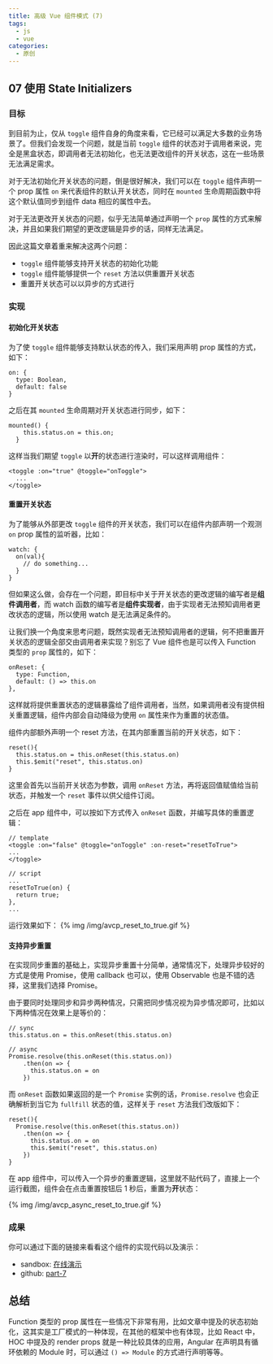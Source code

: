 ```yaml
---
title: 高级 Vue 组件模式 (7)
tags:
  - js
  - vue
categories:
  - 原创
---
```

## 07 使用 State Initializers

### 目标
到目前为止，仅从 `toggle` 组件自身的角度来看，它已经可以满足大多数的业务场景了。但我们会发现一个问题，就是当前 `toggle` 组件的状态对于调用者来说，完全是黑盒状态，即调用者无法初始化，也无法更改组件的开关状态，这在一些场景无法满足需求。

对于无法初始化开关状态的问题，倒是很好解决，我们可以在 `toggle` 组件声明一个 prop 属性 `on` 来代表组件的默认开关状态，同时在 `mounted` 生命周期函数中将这个默认值同步到组件 data 相应的属性中去。

对于无法更改开关状态的问题，似乎无法简单通过声明一个 `prop` 属性的方式来解决，并且如果我们期望的更改逻辑是异步的话，同样无法满足。

因此这篇文章着重来解决这两个问题：
* `toggle` 组件能够支持开关状态的初始化功能
* `toggle` 组件能够提供一个 `reset` 方法以供重置开关状态
* 重置开关状态可以以异步的方式进行

### 实现
#### 初始化开关状态
为了使 `toggle` 组件能够支持默认状态的传入，我们采用声明 prop 属性的方式，如下：
```
on: {
  type: Boolean,
  default: false
}
```
之后在其 `mounted` 生命周期对开关状态进行同步，如下：
```
mounted() {
    this.status.on = this.on;
  }
```
这样当我们期望 `toggle` 以**开**的状态进行渲染时，可以这样调用组件：
```
<toggle :on="true" @toggle="onToggle">
  ...
</toggle>
```

#### 重置开关状态
为了能够从外部更改 `toggle` 组件的开关状态，我们可以在组件内部声明一个观测 `on` prop 属性的监听器，比如：
```
watch: {
  on(val){
    // do something...
  }
}
```
但如果这么做，会存在一个问题，即目标中关于开关状态的更改逻辑的编写者是**组件调用者**，而 watch 函数的编写者是**组件实现者**，由于实现者无法预知调用者更改状态的逻辑，所以使用 watch 是无法满足条件的。

让我们换一个角度来思考问题，既然实现者无法预知调用者的逻辑，何不把重置开关状态的逻辑全部交由调用者来实现？别忘了 Vue 组件也是可以传入 Function 类型的 `prop` 属性的，如下：
```
onReset: {
  type: Function,
  default: () => this.on
},
```
这样就将提供重置状态的逻辑暴露给了组件调用者，当然，如果调用者没有提供相关重置逻辑，组件内部会自动降级为使用 `on` 属性来作为重置的状态值。

组件内部额外声明一个 reset 方法，在其内部重置当前的开关状态，如下：
```
reset(){
  this.status.on = this.onReset(this.status.on)
  this.$emit("reset", this.status.on)
}
```
这里会首先以当前开关状态为参数，调用 `onReset` 方法，再将返回值赋值给当前状态，并触发一个 `reset` 事件以供父组件订阅。

之后在 app 组件中，可以按如下方式传入 `onReset` 函数，并编写具体的重置逻辑：
```
// template
<toggle :on="false" @toggle="onToggle" :on-reset="resetToTrue">
...
</toggle>

// script
...
resetToTrue(on) {
  return true;
},
...
```
运行效果如下：
{% img /img/avcp_reset_to_true.gif
%}

#### 支持异步重置
在实现同步重置的基础上，实现异步重置十分简单，通常情况下，处理异步较好的方式是使用 Promise，使用 callback 也可以，使用 Observable 也是不错的选择，这里我们选择 Promise。

由于要同时处理同步和异步两种情况，只需把同步情况视为异步情况即可，比如以下两种情况在效果上是等价的：
```
// sync
this.status.on = this.onReset(this.status.on)

// async
Promise.resolve(this.onReset(this.status.on))
    .then(on => {
      this.status.on = on
    })
```

而 `onReset` 函数如果返回的是一个 `Promise` 实例的话，`Promise.resolve` 也会正确解析到当它为 `fullfill` 状态的值，这样关于 `reset` 方法我们改版如下：
```
reset(){
  Promise.resolve(this.onReset(this.status.on))
    .then(on => {
      this.status.on = on
      this.$emit("reset", this.status.on)
    })
}
```

在 app 组件中，可以传入一个异步的重置逻辑，这里就不贴代码了，直接上一个运行截图，组件会在点击重置按钮后 1 秒后，重置为**开**状态：

{% img /img/avcp_async_reset_to_true.gif
%}

### 成果
你可以通过下面的链接来看看这个组件的实现代码以及演示：
* sandbox: [在线演示](https://codesandbox.io/s/03vjr18zwv)
* github: [part-7](https://github.com/haoliangwu/advanced-vue-component-patterns/tree/part-7)

## 总结
Function 类型的 prop 属性在一些情况下非常有用，比如文章中提及的状态初始化，这其实是工厂模式的一种体现，在其他的框架中也有体现，比如 React 中，HOC 中提及的 render props 就是一种比较具体的应用，Angular 在声明具有循环依赖的 Module 时，可以通过 `() => Module` 的方式进行声明等等。

